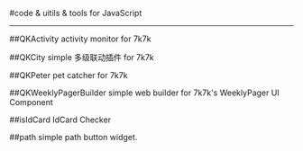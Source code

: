 #code &amp; uitils &amp; tools for JavaScript

---

##QKActivity
activity monitor for 7k7k

##QKCity
simple 多级联动插件 for 7k7k

##QKPeter
pet catcher for 7k7k

##QKWeeklyPagerBuilder
simple web builder for 7k7k's WeeklyPager UI Component

##isIdCard
IdCard Checker

##path
simple path button widget.

